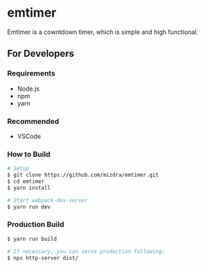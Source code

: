 # emtimer
Emtimer is a cowntdown timer, which is simple and high functional.

## For Developers

### Requirements
- Node.js
- npm
- yarn

### Recommended
- VSCode

### How to Build
```bash
# Setup
$ git clone https://github.com/mizdra/emtimer.git
$ cd emtimer
$ yarn install

# Start webpack-dev-server
$ yarn run dev
```

### Production Build
```bash
$ yarn run build

# If necessary, you can serve production following:
$ npx http-server dist/
```
